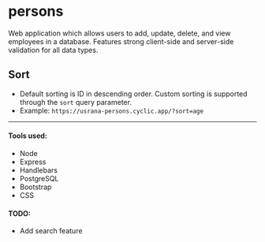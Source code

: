 # persons
Web application which allows users to add, update, delete, and view employees in a database. Features strong client-side and server-side validation for all data types.

## Sort
-  Default sorting is ID in descending order. Custom sorting is supported through the `sort` query parameter.
- Example: `https://usrana-persons.cyclic.app/?sort=age`
***
#### Tools used:
- Node
- Express
- Handlebars
- PostgreSQL
- Bootstrap
- CSS

#### TODO:
- Add search feature
